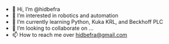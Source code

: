 - 👋 Hi, I’m @hidbefra
- 👀 I’m interested in robotics and automation
- 🌱 I’m currently learning Python, Kuka KRL, and Beckhoff PLC
- 💞️ I’m looking to collaborate on ...
- 📫 How to reach me over hidbefra@gmail.com
